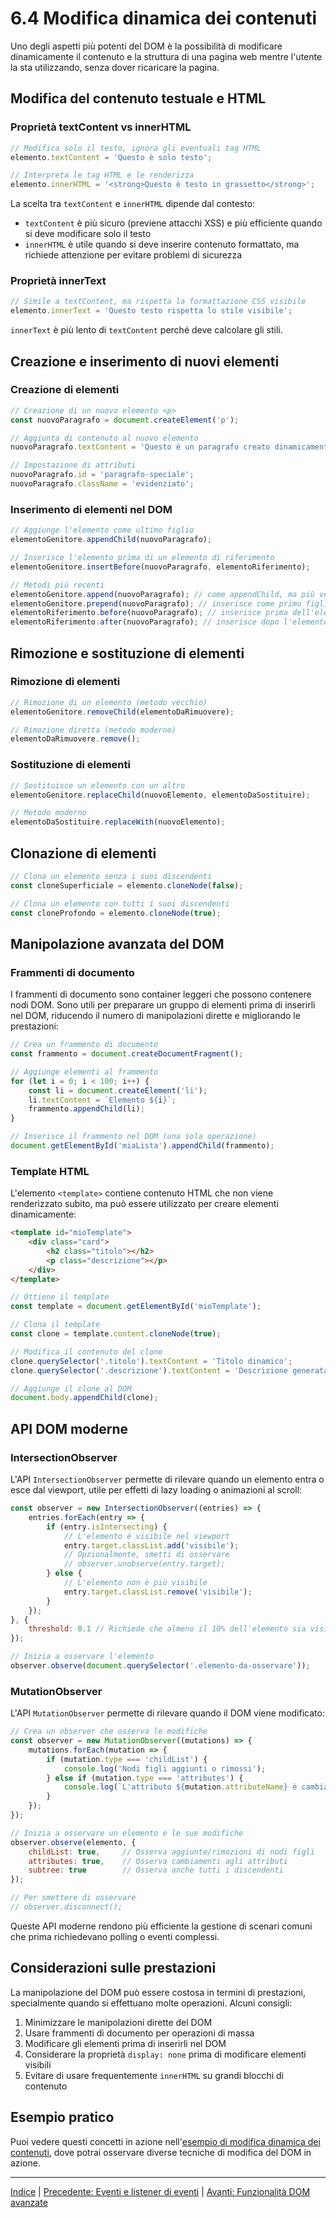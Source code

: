 # 6.4 Modifica dinamica dei contenuti

Uno degli aspetti più potenti del DOM è la possibilità di modificare dinamicamente il contenuto e la struttura di una pagina web mentre l'utente la sta utilizzando, senza dover ricaricare la pagina.

## Modifica del contenuto testuale e HTML

### Proprietà textContent vs innerHTML

```javascript
// Modifica solo il testo, ignora gli eventuali tag HTML
elemento.textContent = 'Questo è solo testo';

// Interpreta le tag HTML e le renderizza
elemento.innerHTML = '<strong>Questo è testo in grassetto</strong>';
```

La scelta tra `textContent` e `innerHTML` dipende dal contesto:
- `textContent` è più sicuro (previene attacchi XSS) e più efficiente quando si deve modificare solo il testo
- `innerHTML` è utile quando si deve inserire contenuto formattato, ma richiede attenzione per evitare problemi di sicurezza

### Proprietà innerText

```javascript
// Simile a textContent, ma rispetta la formattazione CSS visibile
elemento.innerText = 'Questo testo rispetta lo stile visibile';
```

`innerText` è più lento di `textContent` perché deve calcolare gli stili.

## Creazione e inserimento di nuovi elementi

### Creazione di elementi

```javascript
// Creazione di un nuovo elemento <p>
const nuovoParagrafo = document.createElement('p');

// Aggiunta di contenuto al nuovo elemento
nuovoParagrafo.textContent = 'Questo è un paragrafo creato dinamicamente';

// Impostazione di attributi
nuovoParagrafo.id = 'paragrafo-speciale';
nuovoParagrafo.className = 'evidenziato';
```

### Inserimento di elementi nel DOM

```javascript
// Aggiunge l'elemento come ultimo figlio
elementoGenitore.appendChild(nuovoParagrafo);

// Inserisce l'elemento prima di un elemento di riferimento
elementoGenitore.insertBefore(nuovoParagrafo, elementoRiferimento);

// Metodi più recenti
elementoGenitore.append(nuovoParagrafo); // come appendChild, ma più versatile
elementoGenitore.prepend(nuovoParagrafo); // inserisce come primo figlio
elementoRiferimento.before(nuovoParagrafo); // inserisce prima dell'elemento
elementoRiferimento.after(nuovoParagrafo); // inserisce dopo l'elemento
```

## Rimozione e sostituzione di elementi

### Rimozione di elementi

```javascript
// Rimozione di un elemento (metodo vecchio)
elementoGenitore.removeChild(elementoDaRimuovere);

// Rimozione diretta (metodo moderno)
elementoDaRimuovere.remove();
```

### Sostituzione di elementi

```javascript
// Sostituisce un elemento con un altro
elementoGenitore.replaceChild(nuovoElemento, elementoDaSostituire);

// Metodo moderno
elementoDaSostituire.replaceWith(nuovoElemento);
```

## Clonazione di elementi

```javascript
// Clona un elemento senza i suoi discendenti
const cloneSuperficiale = elemento.cloneNode(false);

// Clona un elemento con tutti i suoi discendenti
const cloneProfondo = elemento.cloneNode(true);
```

## Manipolazione avanzata del DOM

### Frammenti di documento

I frammenti di documento sono container leggeri che possono contenere nodi DOM. Sono utili per preparare un gruppo di elementi prima di inserirli nel DOM, riducendo il numero di manipolazioni dirette e migliorando le prestazioni:

```javascript
// Crea un frammento di documento
const frammento = document.createDocumentFragment();

// Aggiunge elementi al frammento
for (let i = 0; i < 100; i++) {
    const li = document.createElement('li');
    li.textContent = `Elemento ${i}`;
    frammento.appendChild(li);
}

// Inserisce il frammento nel DOM (una sola operazione)
document.getElementById('miaLista').appendChild(frammento);
```

### Template HTML

L'elemento `<template>` contiene contenuto HTML che non viene renderizzato subito, ma può essere utilizzato per creare elementi dinamicamente:

```html
<template id="mioTemplate">
    <div class="card">
        <h2 class="titolo"></h2>
        <p class="descrizione"></p>
    </div>
</template>
```

```javascript
// Ottiene il template
const template = document.getElementById('mioTemplate');

// Clona il template
const clone = template.content.cloneNode(true);

// Modifica il contenuto del clone
clone.querySelector('.titolo').textContent = 'Titolo dinamico';
clone.querySelector('.descrizione').textContent = 'Descrizione generata dinamicamente';

// Aggiunge il clone al DOM
document.body.appendChild(clone);
```

## API DOM moderne

### IntersectionObserver

L'API `IntersectionObserver` permette di rilevare quando un elemento entra o esce dal viewport, utile per effetti di lazy loading o animazioni al scroll:

```javascript
const observer = new IntersectionObserver((entries) => {
    entries.forEach(entry => {
        if (entry.isIntersecting) {
            // L'elemento è visibile nel viewport
            entry.target.classList.add('visibile');
            // Opzionalmente, smetti di osservare
            // observer.unobserve(entry.target);
        } else {
            // L'elemento non è più visibile
            entry.target.classList.remove('visibile');
        }
    });
}, {
    threshold: 0.1 // Richiede che almeno il 10% dell'elemento sia visibile
});

// Inizia a osservare l'elemento
observer.observe(document.querySelector('.elemento-da-osservare'));
```

### MutationObserver

L'API `MutationObserver` permette di rilevare quando il DOM viene modificato:

```javascript
// Crea un observer che osserva le modifiche
const observer = new MutationObserver((mutations) => {
    mutations.forEach(mutation => {
        if (mutation.type === 'childList') {
            console.log('Nodi figli aggiunti o rimossi');
        } else if (mutation.type === 'attributes') {
            console.log(`L'attributo ${mutation.attributeName} è cambiato`);
        }
    });
});

// Inizia a osservare un elemento e le sue modifiche
observer.observe(elemento, {
    childList: true,     // Osserva aggiunte/rimozioni di nodi figli
    attributes: true,    // Osserva cambiamenti agli attributi
    subtree: true        // Osserva anche tutti i discendenti
});

// Per smettere di osservare
// observer.disconnect();
```

Queste API moderne rendono più efficiente la gestione di scenari comuni che prima richiedevano polling o eventi complessi.

## Considerazioni sulle prestazioni

La manipolazione del DOM può essere costosa in termini di prestazioni, specialmente quando si effettuano molte operazioni. Alcuni consigli:

1. Minimizzare le manipolazioni dirette del DOM
2. Usare frammenti di documento per operazioni di massa
3. Modificare gli elementi prima di inserirli nel DOM
4. Considerare la proprietà `display: none` prima di modificare elementi visibili
5. Evitare di usare frequentemente `innerHTML` su grandi blocchi di contenuto

## Esempio pratico

Puoi vedere questi concetti in azione nell'[esempio di modifica dinamica dei contenuti](<Esempi/06.4-esempio-modifica-contenuti.html>), dove potrai osservare diverse tecniche di modifica del DOM in azione.

---

[Indice](<README.md>) | [Precedente: Eventi e listener di eventi](<06.3%20-%20Eventi%20e%20listener%20di%20eventi.md>) | [Avanti: Funzionalità DOM avanzate](<06.5%20-%20Funzionalità%20DOM%20avanzate.md>)
